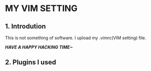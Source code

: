 # MY VIM SETTING
## 1. Introdution
This is not something of software. I upload my .vimrc(VIM setting) file.

___HAVE A HAPPY HACKING TIME~___

## 2. Plugins I used
